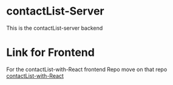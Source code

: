 # contactList-Server
This is the contactList-server backend 

# Link for Frontend
For the contactList-with-React frontend Repo move on that repo [contactList-with-React](https://github.com/KishanGupta114/contactsList-with-React)
